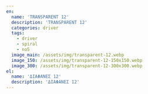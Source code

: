 ```yaml
---
en:
  name: 'TRANSPARENT 12'
  description: 'TRANSPARENT 12'
  categories: driver
  tags:
    - driver
    - spiral
    - no5
  image_main: /assets/img/transparent-12.webp
  image_150: /assets/img/transparent-12-150x150.webp
  image_300: /assets/img/transparent-12-300x300.webp
el:
  name: 'ΔΙΑΦΑΝΕΣ 12'
  description: 'ΔΙΑΦΑΝΕΣ 12'
---
```

